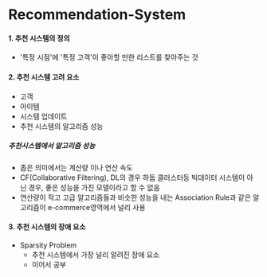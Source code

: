 # Recommendation-System
#### 1. 추천 시스템의 정의

- '특정 시점'에 '특정 고객'이 좋아할 만한 리스트를 찾아주는 것

#### 2. 추천 시스템 고려 요소

- 고객
- 아이템
- 시스템 업데이트
- 추천 시스템의 알고리즘 성능

##### 추천시스템에서 알고리즘 성능

- 좁은 의미에서는 계산량 이나 연산 속도
- CF(Collaborative Filtering), DL의 경우 하둡 클러스터등 빅데이터 시스템이 아닌 경우, 좋은 성능을 가진 모델이라고 할 수 없음
- 연산량이 작고 고급 알고리즘들과 비슷한 성능을 내는 Association Rule과 같은 알고리즘이 e-commerce영역에서 널리 사용

#### 3. 추천 시스템의 장애 요소

- Sparsity Problem
  - 추천 시스템에서 가장 널리 알려진 장애 요소
  - 이어서 공부
